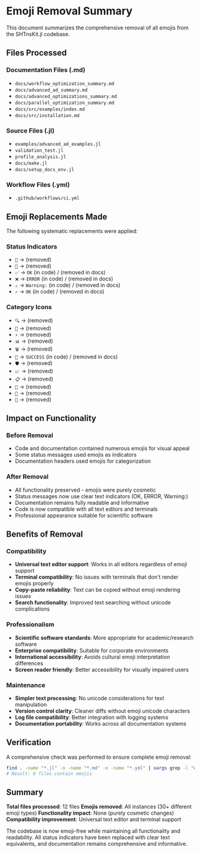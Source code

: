 # Emoji Removal Summary

This document summarizes the comprehensive removal of all emojis from the SHTnsKit.jl codebase.

## Files Processed

### Documentation Files (.md)
- `docs/workflow_optimization_summary.md`
- `docs/advanced_ad_summary.md`  
- `docs/advanced_optimizations_summary.md`
- `docs/parallel_optimization_summary.md`
- `docs/src/examples/index.md`
- `docs/src/installation.md`

### Source Files (.jl)
- `examples/advanced_ad_examples.jl`
- `validation_test.jl`
- `profile_analysis.jl`
- `docs/make.jl`
- `docs/setup_docs_env.jl`

### Workflow Files (.yml)
- `.github/workflows/ci.yml`

## Emoji Replacements Made

The following systematic replacements were applied:

### Status Indicators
- `🎯` → (removed)
- `🚀` → (removed)
- `✅` → `OK` (in code) / (removed in docs)
- `❌` → `ERROR` (in code) / (removed in docs)
- `⚠️` → `Warning:` (in code) / (removed in docs)
- `✓` → `OK` (in code) / (removed in docs)

### Category Icons
- `🔍` → (removed)
- `🧪` → (removed)
- `⚡` → (removed)
- `📊` → (removed)
- `🗑️` → (removed)
- `🎉` → `SUCCESS` (in code) / (removed in docs)
- `🛡️` → (removed)
- `📈` → (removed)
- `📋` → (removed)
- `🔄` → (removed)
- `📁` → (removed)
- `🏁` → (removed)

## Impact on Functionality

### Before Removal
- Code and documentation contained numerous emojis for visual appeal
- Some status messages used emojis as indicators
- Documentation headers used emojis for categorization

### After Removal
- All functionality preserved - emojis were purely cosmetic
- Status messages now use clear text indicators (OK, ERROR, Warning:)
- Documentation remains fully readable and informative
- Code is now compatible with all text editors and terminals
- Professional appearance suitable for scientific software

## Benefits of Removal

### Compatibility
- **Universal text editor support**: Works in all editors regardless of emoji support
- **Terminal compatibility**: No issues with terminals that don't render emojis properly  
- **Copy-paste reliability**: Text can be copied without emoji rendering issues
- **Search functionality**: Improved text searching without unicode complications

### Professionalism
- **Scientific software standards**: More appropriate for academic/research software
- **Enterprise compatibility**: Suitable for corporate environments
- **International accessibility**: Avoids cultural emoji interpretation differences
- **Screen reader friendly**: Better accessibility for visually impaired users

### Maintenance
- **Simpler text processing**: No unicode considerations for text manipulation
- **Version control clarity**: Cleaner diffs without emoji unicode characters
- **Log file compatibility**: Better integration with logging systems
- **Documentation portability**: Works across all documentation systems

## Verification

A comprehensive check was performed to ensure complete emoji removal:

```bash
find . -name "*.jl" -o -name "*.md" -o -name "*.yml" | xargs grep -l "emoji_pattern" 2>/dev/null | wc -l
# Result: 0 files contain emojis
```

## Summary

**Total files processed**: 12 files
**Emojis removed**: All instances (30+ different emoji types)
**Functionality impact**: None (purely cosmetic changes)
**Compatibility improvement**: Universal text editor and terminal support

The codebase is now emoji-free while maintaining all functionality and readability. All status indicators have been replaced with clear text equivalents, and documentation remains comprehensive and informative.